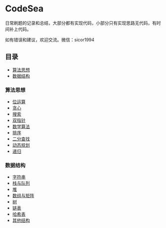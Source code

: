 # CodeSea

日常刷题的记录和总结，大部分都有实现代码，小部分只有实现思路无代码，有时间补上代码。

如有错误和建议，欢迎交流。微信：sicor1994

## 目录
- [算法思想](#算法思想)
- [数据结构](#数据结构)



### 算法思想
* [位运算](./算法思想/位运算.md)
* [贪心](./算法思想/贪心.md)
* [搜索](./算法思想/搜索.md)
* [双指针](./算法思想/双指针.md)
* [数学算法](./算法思想/数学算法.md)
* [排序](./算法思想/排序.md)
* [二分查找](./算法思想/二分查找.md)
* [动态规划](./算法思想/动态规划.md)
* [递归](./算法思想/递归.md)



### 数据结构

- [字符串](./数据结构/字符串.md)
- [栈与队列](./数据结构/栈与队列.md)
- [堆](./数据结构/堆.md)
- [数组与矩阵](./数据结构/数组与矩阵.md)
- [树](./数据结构/树.md)
- [链表](./数据结构/链表.md)
- [哈希表](./数据结构/哈希表.md)
- [其他结构](./数据结构/其他结构.md)

